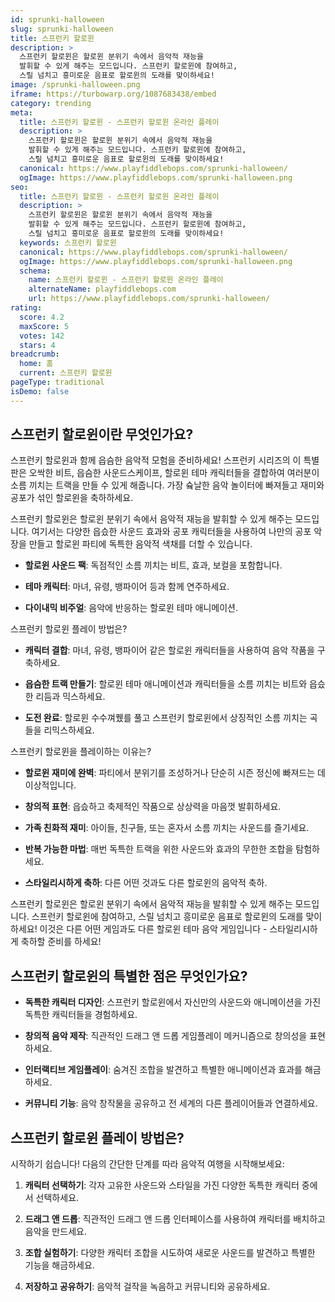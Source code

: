 ```yaml
---
id: sprunki-halloween
slug: sprunki-halloween
title: 스프런키 할로윈
description: >
  스프런키 할로윈은 할로윈 분위기 속에서 음악적 재능을 
  발휘할 수 있게 해주는 모드입니다. 스프런키 할로윈에 참여하고, 
  스릴 넘치고 흥미로운 음표로 할로윈의 도래를 맞이하세요!
image: /sprunki-halloween.png
iframe: https://turbowarp.org/1087683438/embed
category: trending
meta:
  title: 스프런키 할로윈 - 스프런키 할로윈 온라인 플레이
  description: >
    스프런키 할로윈은 할로윈 분위기 속에서 음악적 재능을 
    발휘할 수 있게 해주는 모드입니다. 스프런키 할로윈에 참여하고, 
    스릴 넘치고 흥미로운 음표로 할로윈의 도래를 맞이하세요!
  canonical: https://www.playfiddlebops.com/sprunki-halloween/
  ogImage: https://www.playfiddlebops.com/sprunki-halloween.png
seo:
  title: 스프런키 할로윈 - 스프런키 할로윈 온라인 플레이
  description: >
    스프런키 할로윈은 할로윈 분위기 속에서 음악적 재능을 
    발휘할 수 있게 해주는 모드입니다. 스프런키 할로윈에 참여하고, 
    스릴 넘치고 흥미로운 음표로 할로윈의 도래를 맞이하세요!
  keywords: 스프런키 할로윈
  canonical: https://www.playfiddlebops.com/sprunki-halloween/
  ogImage: https://www.playfiddlebops.com/sprunki-halloween.png
  schema:
    name: 스프런키 할로윈 - 스프런키 할로윈 온라인 플레이
    alternateName: playfiddlebops.com
    url: https://www.playfiddlebops.com/sprunki-halloween/
rating:
  score: 4.2
  maxScore: 5
  votes: 142
  stars: 4
breadcrumb:
  home: 홈
  current: 스프런키 할로윈
pageType: traditional
isDemo: false
---
```


## 스프런키 할로윈이란 무엇인가요?

스프런키 할로윈과 함께 읍슴한 음악적 모험을 준비하세요! 스프런키 시리즈의 이 특별판은 오싹한 비트, 읍슴한 사운드스케이프, 할로윈 테마 캐릭터들을 결합하여 여러분이 소름 끼치는 트랙을 만들 수 있게 해줍니다. 가장 슠날한 음악 놀이터에 빠져들고 재미와 공포가 섞인 할로윈을 축하하세요.

스프런키 할로윈은 할로윈 분위기 속에서 음악적 재능을 발휘할 수 있게 해주는 모드입니다. 여기서는 다양한 읍슸한 사운드 효과와 공포 캐릭터들을 사용하여 나만의 공포 악장을 만들고 할로윈 파티에 독특한 음악적 색채를 더할 수 있습니다.

- **할로윈 사운드 팩**: 독점적인 소름 끼치는 비트, 효과, 보컬을 포함합니다.

- **테마 캐릭터**: 마녀, 유령, 뱅파이어 등과 함께 연주하세요.

- **다이내믹 비주얼**: 음악에 반응하는 할로윈 테마 애니메이션.

스프런키 할로윈 플레이 방법은?

- **캐릭터 결합**: 마녀, 유령, 뱅파이어 같은 할로윈 캐릭터들을 사용하여 음악 작품을 구축하세요.

- **읍슴한 트랙 만들기**: 할로윈 테마 애니메이션과 캐릭터들을 소름 끼치는 비트와 읍슸한 리듬과 믹스하세요.

- **도전 완료**: 할로윈 수수껴퀬를 풀고 스프런키 할로윈에서 상징적인 소름 끼치는 곡들을 리믹스하세요.

스프런키 할로윈을 플레이하는 이유는?

- **할로윈 재미에 완벽**: 파티에서 분위기를 조성하거나 단순히 시즌 정신에 빠져드는 데 이상적입니다.

- **창의적 표현**: 읍슸하고 축제적인 작품으로 상상력을 마음껏 발휘하세요.

- **가족 친화적 재미**: 아이들, 친구들, 또는 혼자서 소름 끼치는 사운드를 즐기세요.

- **반복 가능한 마법**: 매번 독특한 트랙을 위한 사운드와 효과의 무한한 조합을 탐험하세요.

- **스타일리시하게 축하**: 다른 어떤 것과도 다른 할로윈의 음악적 축하.

스프런키 할로윈은 할로윈 분위기 속에서 음악적 재능을 발휘할 수 있게 해주는 모드입니다. 스프런키 할로윈에 참여하고, 스릴 넘치고 흥미로운 음표로 할로윈의 도래를 맞이하세요! 이것은 다른 어떤 게임과도 다른 할로윈 테마 음악 게임입니다 - 스타일리시하게 축하할 준비를 하세요!

## 스프런키 할로윈의 특별한 점은 무엇인가요?

- **독특한 캐릭터 디자인**: 스프런키 할로윈에서 자신만의 사운드와 애니메이션을 가진 독특한 캐릭터들을 경험하세요.

- **창의적 음악 제작**: 직관적인 드래그 앤 드롭 게임플레이 메커니즘으로 창의성을 표현하세요.

- **인터랙티브 게임플레이**: 숨겨진 조합을 발견하고 특별한 애니메이션과 효과를 해금하세요.

- **커뮤니티 기능**: 음악 창작물을 공유하고 전 세계의 다른 플레이어들과 연결하세요.

## 스프런키 할로윈 플레이 방법은?

시작하기 쉽습니다! 다음의 간단한 단계를 따라 음악적 여행을 시작해보세요:

1. **캐릭터 선택하기**: 각자 고유한 사운드와 스타일을 가진 다양한 독특한 캐릭터 중에서 선택하세요.

1. **드래그 앤 드롭**: 직관적인 드래그 앤 드롭 인터페이스를 사용하여 캐릭터를 배치하고 음악을 만드세요.

1. **조합 실험하기**: 다양한 캐릭터 조합을 시도하여 새로운 사운드를 발견하고 특별한 기능을 해금하세요.

1. **저장하고 공유하기**: 음악적 걸작을 녹음하고 커뮤니티와 공유하세요.
